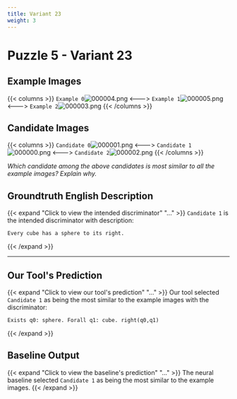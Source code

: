 ```yaml
---
title: Variant 23
weight: 3
---
```


# Puzzle 5 - Variant 23

## Example Images
{{< columns >}}
`Example 0`![000004.png](/clevr-variants/shield/fovariant-23/render/images/CLEVR_val_000004.png)
<--->
`Example 1`![000005.png](/clevr-variants/shield/fovariant-23/render/images/CLEVR_val_000005.png)
<--->
`Example 2`![000003.png](/clevr-variants/shield/fovariant-23/render/images/CLEVR_val_000003.png)
{{< /columns >}}

## Candidate Images
{{< columns >}}
`Candidate 0`![000001.png](/clevr-variants/shield/fovariant-23/render/images/CLEVR_val_000001.png)
<--->
`Candidate 1`![000000.png](/clevr-variants/shield/fovariant-23/render/images/CLEVR_val_000000.png)
<--->
`Candidate 2`![000002.png](/clevr-variants/shield/fovariant-23/render/images/CLEVR_val_000002.png)
{{< /columns >}}

*Which candidate among the above candidates is most similar to all the example images? Explain why.*

## Groundtruth English Description

{{< expand "Click to view the intended discriminator" "..." >}}
`Candidate 1` is the intended discriminator with description:
```plaintext 
Every cube has a sphere to its right.
```
{{< /expand >}}

---



## Our Tool's Prediction

{{< expand "Click to view our tool's prediction" "..." >}}
Our tool selected `Candidate 1` as being the most similar to the example images with the discriminator:
```plaintext
Exists q0: sphere. Forall q1: cube. right(q0,q1)
```
{{< /expand >}}



## Baseline Output

{{< expand "Click to view the baseline's prediction" "..." >}}
The neural baseline selected `Candidate 1` as being the most similar to the example images.
{{< /expand >}}

